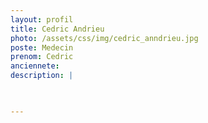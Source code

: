 ```yaml
---
layout: profil
title: Cedric Andrieu
photo: /assets/css/img/cedric_anndrieu.jpg
poste: Medecin
prenom: Cedric
anciennete: 
description: |


  
---
```


